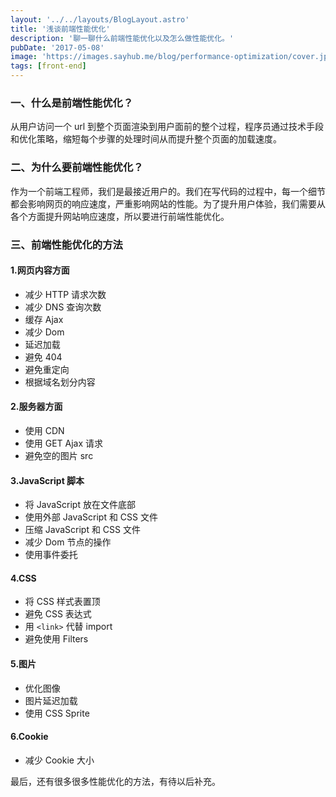 ```yaml
---
layout: '../../layouts/BlogLayout.astro'
title: '浅谈前端性能优化'
description: '聊一聊什么前端性能优化以及怎么做性能优化。'
pubDate: '2017-05-08'
image: 'https://images.sayhub.me/blog/performance-optimization/cover.jpeg'
tags: [front-end]
---
```


### 一、什么是前端性能优化？
从用户访问一个 url 到整个页面渲染到用户面前的整个过程，程序员通过技术手段和优化策略，缩短每个步骤的处理时间从而提升整个页面的加载速度。

### 二、为什么要前端性能优化？
作为一个前端工程师，我们是最接近用户的。我们在写代码的过程中，每一个细节都会影响网页的响应速度，严重影响网站的性能。为了提升用户体验，我们需要从各个方面提升网站响应速度，所以要进行前端性能优化。

### 三、前端性能优化的方法

#### 1.网页内容方面

- 减少 HTTP 请求次数
- 减少 DNS 查询次数
- 缓存 Ajax
- 减少 Dom
- 延迟加载
- 避免 404
- 避免重定向
- 根据域名划分内容

#### 2.服务器方面

- 使用 CDN
- 使用 GET Ajax 请求
- 避免空的图片 src

#### 3.JavaScript 脚本

- 将 JavaScript 放在文件底部
- 使用外部 JavaScript 和 CSS 文件
- 压缩 JavaScript 和 CSS 文件
- 减少 Dom 节点的操作
- 使用事件委托

#### 4.CSS

- 将 CSS 样式表置顶
- 避免 CSS 表达式
- 用 `<link>` 代替 import
- 避免使用 Filters

#### 5.图片

- 优化图像
- 图片延迟加载
- 使用 CSS Sprite

#### 6.Cookie

- 减少 Cookie 大小

最后，还有很多很多性能优化的方法，有待以后补充。
